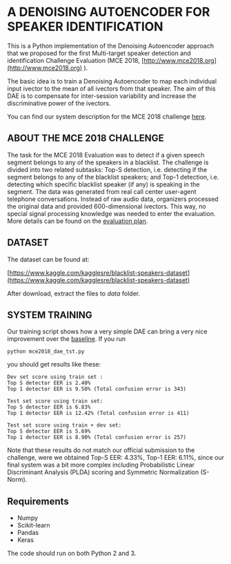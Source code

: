 # A DENOISING AUTOENCODER FOR SPEAKER IDENTIFICATION

This is a Python implementation of the Denoising Autoencoder approach that we proposed for the first Multi-target speaker detection and identification Challenge Evaluation (MCE 2018, [http://www.mce2018.org](http://www.mce2018.org) ).

The basic idea is to train a Denoising Autoencoder to map each individual input ivector to the mean of all ivectors from that speaker. The aim of this DAE is to compensate for inter-session variability and increase the discriminative power of the ivectors.

You can find our system description for the MCE 2018 challenge [here](http://mce.csail.mit.edu/pdfs/BiometricVox_description.pdf).

## ABOUT THE MCE 2018 CHALLENGE

The task for the MCE 2018 Evaluation was to detect if a given speech segment belongs to any of the speakers in a blacklist. The challenge is divided into two related subtasks: Top-S detection, i.e. detecting if the segment belongs to any of the blacklist speakers; and Top-1 detection, i.e. detecting which specific blacklist speaker (if any) is speaking in the segment. The data was generated from real call center user-agent telephone conversations. Instead of raw audio data, organizers processed the original data and provided 600-dimensional ivectors. This way, no special signal processing knowledge was needed to enter the evaluation. More details can be found on the [evaluation plan](https://arxiv.org/abs/1807.06663).

## DATASET

The dataset can be found at:

[https://www.kaggle.com/kagglesre/blacklist-speakers-dataset](https://www.kaggle.com/kagglesre/blacklist-speakers-dataset)

After download, extract the files to _data_ folder.

## SYSTEM TRAINING

Our training script shows how a very simple DAE can bring a very nice improvement over the [baseline](https://github.com/swshon/multi-speakerID). If you run

```
python mce2018_dae_tst.py
```

you should get results like these:

```
Dev set score using train set :
Top S detector EER is 2.40%
Top 1 detector EER is 9.50% (Total confusion error is 343)

Test set score using train set:
Top S detector EER is 6.83%
Top 1 detector EER is 12.42% (Total confusion error is 411)

Test set score using train + dev set:
Top S detector EER is 5.69%
Top 1 detector EER is 8.90% (Total confusion error is 257)
```

Note that these results do not match our official submission to the challenge, were we obtained Top-S EER: 4.33%, Top-1 EER: 6.11%, since our final system was a bit more complex including Probabilistic Linear Discriminant Analysis (PLDA) scoring and Symmetric Normalization (S-Norm).

## Requirements

* Numpy
* Scikit-learn
* Pandas
* Keras

The code should run on both Python 2 and 3.
